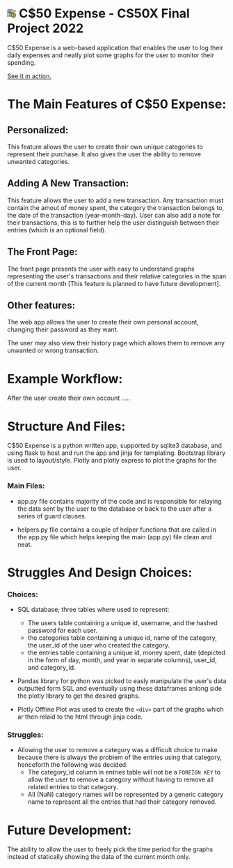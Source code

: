 # <img src="static/favicon.ico" alt="drawing" width="4%"/> C$50 Expense - CS50X Final Project 2022
C$50 Expense is a web-based application that enables the user to log their daily expenses and neatly plot some graphs for the user to monitor their spending.

[See it in action.](https://www.google.com)

# The Main Features of C$50 Expense:

## Personalized:
This feature allows the user to create their own unique categories to represent their purchase. It also gives the user the ability to remove unwanted categories.

## Adding A New Transaction:
This feature allows the user to add a new transaction. Any transaction must contain the amout of money spent, the category the transaction belongs to, the date of the transaction (year-month-day). User can also add a note for their transactions, this is to further help the user distinguish between their entries (which is an optional field).

## The Front Page:
The front page presents the user with easy to understand graphs representing the user's transactions and their relative categories in the span of the current month [This feature is planned to have future development].

## Other features:
The web app allows the user to create their own personal account, changing their password as they want.

The user may also view their history page which allows them to remove any unwanted or wrong transaction.

# Example Workflow:
After the user create their own account .....

# Structure And Files:
C$50 Expense is a python written app, supported by sqlite3 database, and using flask to host and run the app and jinja for templating. Bootstrap library is used to layout/style. Plotly and plotly express to plot the graphs for the user. 

### Main Files:
- app.py file contains majority of the code and is responsible for relaying the data sent by the user to the database or back to the user after a series of guard clauses.

- helpers.py file contains a couple of helper functions that are called in the app.py file which helps keeping the main (app.py) file clean and neat.

# Struggles And Design Choices:
### Choices:
- SQL database; three tables where used to represent:
    + The users table containing a unique id, username, and the hashed password for each user.
    + the categories table containing a unique id, name of the category, the user_id of the user who created the category.
    + the entries table containing a unique id, money spent, date (depicted in the form of day, month, and year in separate columns), user_id, and category_id. 

- Pandas library for python was picked to easly manipulate the user's data outputted form SQL and eventually using these dataframes anlong side the plotly library to get the desired graphs.  

- Plotly Offline Plot was used to create the `<div>` part of the graphs which ar then relaid to the html through jinja code.

### Struggles:
- Allowing the user to remove a category was a difficult choice to make because there is always the problem of the entries using that category, henceforth the following was decided:
    + The category_id column in entries table will not be a `FOREIGN KEY` to allow the user to remove a category without having to remove all related entries to that category.
    + All (NaN) category names will be represented by a generic category name to represent all the entries that had their category removed.

# Future Development:
The ability to allow the user to freely pick the time period for the graphs instead of statically showing the data of the current month only.
